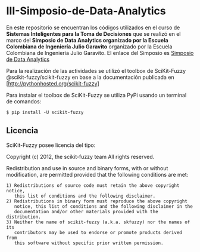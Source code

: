 # III-Simposio-de-Data-Analytics

En este repositorio se encuentran los códigos utilizados en el curso de **Sistemas Inteligentes para la Toma de Decisiones** que se realizó en el marco del **Simposio de Data Analytics organizado por la Escuela Colombiana de Ingeniería Julio Garavito** organizado por la Escuela Colombiana de Ingeniería Julio Garavito. El enlace del Simposio es [Simposio de Data Analytics](https://www.escuelaing.edu.co/es/programas/educacion_continuada/seminario/III+Simposio+de+Data+Analytics/conferencistas)

Para la realización de las actividades se utilizó el toolbox de SciKit-Fuzzy @scikit-fuzzy/scikit-fuzzy en base a la documentación publicada en [http://pythonhosted.org/scikit-fuzzy]

Para instalar el toolbox de SciKit-Fuzzy se utiliza PyPi usando un terminal de comandos:

```
$ pip install -U scikit-fuzzy
```

## Licencia
SciKit-Fuzzy posee licencia del tipo:

Copyright (c) 2012, the scikit-fuzzy team
All rights reserved.

Redistribution and use in source and binary forms, with or without
modification, are permitted provided that the following conditions are met:

    1) Redistributions of source code must retain the above copyright notice,
       this list of conditions and the following disclaimer.
    2) Redistributions in binary form must reproduce the above copyright
       notice, this list of conditions and the following disclaimer in the
       documentation and/or other materials provided with the distribution.
    3) Neither the name of scikit-fuzzy (a.k.a. skfuzzy) nor the names of its
       contributors may be used to endorse or promote products derived from
       this software without specific prior written permission.
